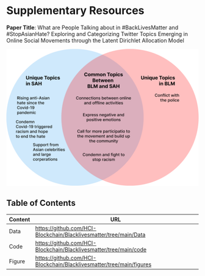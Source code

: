 # Supplementary Resources 

**Paper Title**: What are People Talking about in \#BackLivesMatter and \#StopAsianHate? Exploring and Categorizing Twitter Topics Emerging in Online Social Movements through the Latent Dirichlet Allocation Model

![Figure 1: Common topics between BlackLivesMatter and StopAsianHate, and unique topics in the two movements](https://github.com/HCI-Blockchain/Blacklivesmatter/blob/main/ACMAIES_BLM.png)


## Table of Contents

|      Content  |       URL             |
|---------------|----------------------|
|       Data    | https://github.com/HCI-Blockchain/Blacklivesmatter/tree/main/Data |
|       Code    | https://github.com/HCI-Blockchain/Blacklivesmatter/tree/main/code|
|       Figure  | https://github.com/HCI-Blockchain/Blacklivesmatter/tree/main/figures|
